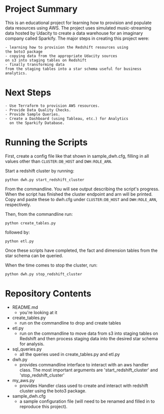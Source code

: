 

# Project Summary

This is an educational project for learning how to provision and
populate data resources using AWS. The project uses simulated
music-streaming data hosted by Udacity to create a data warehouse for
an imaginary company called Sparkify. The major steps in creating this
project were: 

    - learning how to provision the Redshift resources using
    the boto3 package
    - copying data from the appropriate Udacity sources
    on s3 into staging tables on Redshift
    - finally transforming data
    from the staging tables into a star schema useful for business
    analytics.

# Next Steps

    - Use Terraform to provision AWS resources.
    - Provide Data Quality Checks.
    - Provide Sample Queries.
    - Create a Dashboard (using Tableau, etc.) for Analytics
      on the Sparkify Database.

# Running the Scripts

First, create a config file like that shown in
sample_dwh.cfg, filling in all values other than `CLUSTER:DB_HOST` and
`DWH:ROLE_ARN`. 

Start a redshift cluster by running:

`python dwh.py start_redshift_cluster`

From the commandline. You will see output describing the script's
progress. When the script has finished the cluster endpoint and arn
will be printed. Copy and paste these to dwh.cfg under `CLUSTER:DB_HOST`
and `DWH:ROLE_ARN`, respectively.

Then, from the commandline run:

`python create_tables.py`

followed by:

`python etl.py`

Once these scripts have completed, the fact and dimension tables from
the star schema can be queried.

When the time comes to stop the cluster, run:

`python dwh.py stop_redshift_cluster`

# Repository Contents

- README.md
    - you're looking at it
- create_tables.py
    - run on the commandline to drop and create tables
- etl.py
    - run on the commandline to move data from s3 into staging tables
      on Redshift and then process staging data into the desired star
      schema for analysis.
- sql_queries.py
    - all the queries used in create_tables.py and etl.py
- dwh.py
    - provides commandline interface to interact with an aws handler
      class. The most important arguments are 'start_redshift_cluster'
      and 'stop_redshift_cluster'
- my_aws.py
    - provides Handler class used to create and interact with redshift
      cluster using the boto3 package.
- sample_dwh.cfg
    - a sample configuration file (will need to be renamed and filled
      in to reproduce this project).

